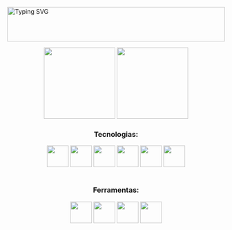 <a href="https://git.io/typing-svg"><img align='center' width='100%' height='80px' src="https://readme-typing-svg.demolab.com?font=Fira+Code&duration=4000&pause=900&color=A286C0&center=true&vCenter=true&width=435&lines=Ol%C3%A1%2C+mundo!;Sou+a+Milla%2C;tenho+25+anos;e+sou+dev+Front-End+Junior.;Fique+%C3%A0+vontade!" alt="Typing SVG" /></a>

<div align='center'>
    <img display='inline_block' height='165em' src='https://github-readme-stats.vercel.app/api?username=thomillaz&show_icons=true&theme=material-palenight'/>
    <img display='inline_block' height='165em' src='https://github-readme-stats.vercel.app/api/top-langs/?username=thomillaz&layout=compact&theme=material-palenight'/>
</div>

[//]: # (<div align='center'><img width="49%" height="195px" src="https://github-readme-stats.vercel.app/api?username=thomillaz&show_icons=true&count_private=true&hide_border=true&title_color=2f6eae&icon_color=2f6eae&text_color=a078ac&bg_color=0d1117" alt="Milla Thomaz github stats" /><img width="41%" height="195px" src="https://github-readme-stats.vercel.app/api/top-langs/?username=thomillaz&layout=compact&hide_border=true&title_color=a078ac&text_color=a078ac&bg_color=0d1117" /></div>)

<div align='center' style='display: inline_block'>
    <h3>Tecnologias:</h3>
    <img height='50px' src="https://cdn.jsdelivr.net/gh/devicons/devicon/icons/html5/html5-original.svg" />
    <img height='50px' src="https://cdn.jsdelivr.net/gh/devicons/devicon/icons/css3/css3-original.svg" />
    <img height='50px' src="https://cdn.jsdelivr.net/gh/devicons/devicon/icons/sass/sass-original.svg" />
    <img height='50px' src="https://cdn.jsdelivr.net/gh/devicons/devicon/icons/javascript/javascript-original.svg" />
    <img height='50px' src="https://cdn.jsdelivr.net/gh/devicons/devicon/icons/bootstrap/bootstrap-original.svg" />
    <img height='50px' src="https://cdn.jsdelivr.net/gh/devicons/devicon/icons/python/python-original.svg" />
    <br /><br />
    <h3>Ferramentas:</h3>
    <img height='50px' src="https://cdn.jsdelivr.net/gh/devicons/devicon/icons/vscode/vscode-original.svg" />
    <img height='50px' src="https://cdn.jsdelivr.net/gh/devicons/devicon/icons/git/git-original.svg" />
    <img height='50px' src="https://cdn.jsdelivr.net/gh/devicons/devicon/icons/firefox/firefox-original.svg" />
    <img height='50px' src="https://cdn.jsdelivr.net/gh/devicons/devicon/icons/figma/figma-original.svg" />
</div>
